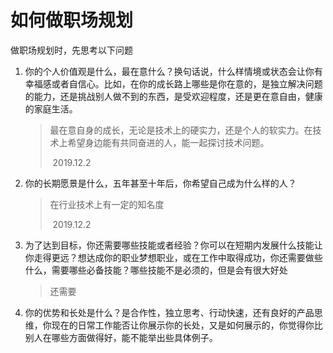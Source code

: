 # 如何做职场规划

做职场规划时，先思考以下问题

1. 你的个人价值观是什么，最在意什么？换句话说，什么样情境或状态会让你有幸福感或者自信心。比如，在你的成长路上哪些是你在意的，是独立解决问题的能力，还是挑战别人做不到的东西，是受欢迎程度，还是更在意自由，健康的家庭生活。

   >最在意自身的成长，无论是技术上的硬实力，还是个人的软实力。在技术上希望身边能有共同奋进的人，能一起探讨技术问题。
   >
   >​																									2019.12.2

2. 你的长期愿景是什么，五年甚至十年后，你希望自己成为什么样的人？

   >在行业技术上有一定的知名度
   >
   >​																									2019.12.2

3. 为了达到目标，你还需要哪些技能或者经验？你可以在短期内发展什么技能让你走得更远？想达成你的职业梦想职业，或在工作中取得成功，你还需要做些什么，需要哪些必备技能？哪些技能不是必须的，但是会有很大好处

   > 还需要

4. 你的优势和长处是什么？是合作性，独立思考、行动快速，还有良好的产品思维，你现在的日常工作能否让你展示你的长处，又是如何展示的，你觉得你比别人在哪些方面做得好，能不能举出些具体例子。